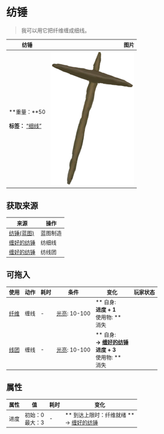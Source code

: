 # 纺锤  
> 我可以用它把纤维缠成细线。  
  
  纺锤  |   图片   
 ----  |  ----:   
 **重量：**50<br><br>**标签：**	[“细线”](tag_Cord.md)  |  ![](Sprite/Spindle.png)   
  
## 获取来源  
来源  |  操作  
----  |  ----  
[纺锤(蓝图)](Bp_Spindle.md)  |  蓝图制造  
[缠好的纺锤](SpindleFiber.md)  |  纺细线  
[缠好的纺锤](SpindleFiber.md)  |  纺线团  
## 可拖入  
使用  |  动作  |  耗时  |  条件  |  变化  |  玩家状态  
----  |  ----  |  ----  |  ----  |  ----  |  ----  
[纤维](Fibers.md)  |  缠线  |  -  |  [光亮](Light.md): 10-100  |  ** 自身: **<br>进度 + 1<br>** 使用物: **<br>消失  |    
[线团](YarnFiber.md)  |  缠线  |  -  |  [光亮](Light.md): 10-100  |  ** 自身: **<br>→ [缠好的纺锤](SpindleFiber.md)<br>进度 + 3<br>** 使用物: **<br>消失  |    
## 属性   
属性  |  值  |  耗时  |  变化  
----  |  ----  |  ----  |  ----  
进度  |  初始：0<br>最大：3  |  -  |  ** 到达上限时：纤维就绪 **<br>→ [缠好的纺锤](SpindleFiber.md)  
